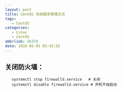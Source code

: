 ```yaml
---
layout: post
title: CentOS 系统服务管理方式
tags: 
   - CentOS
categories: 
   - Linux
   - CentOS
abbrlink: 56374
date: 2016-05-05 05:43:55
---
```


## 关闭防火墙：
```
   systemctl stop firewalld.service   # 关闭
   systemctl disable firewalld.service # 开机不自启动
```

